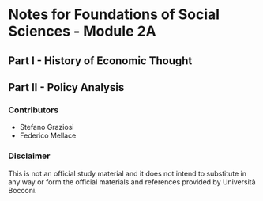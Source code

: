 # Notes for Foundations of Social Sciences - Module 2A
## Part I - History of Economic Thought
## Part II - Policy Analysis

### Contributors
- Stefano Graziosi
- Federico Mellace

### Disclaimer

This is not an official study material and it does not intend to substitute in any way or form the official materials and references provided by Università Bocconi.

